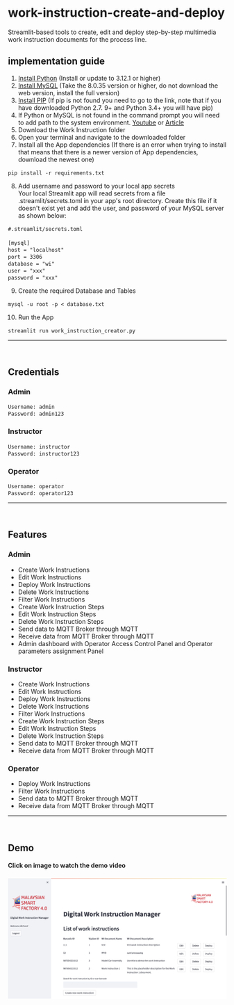# work-instruction-create-and-deploy
Streamlit-based tools to create, edit and deploy step-by-step multimedia work instruction documents for the process line.

## implementation guide
1. [Install Python](https://www.python.org/downloads/) (Install or update to 3.12.1 or higher)
2. [Install MySQL](https://dev.mysql.com/downloads/installer/) (Take the 8.0.35 version or higher, do not download the web version, install the full version)
3. [Install PIP](https://www.geeksforgeeks.org/how-to-install-pip-on-windows/) (If pip is not found you need to go to the link, note that if you have downloaded Python 2.7. 9+ and Python 3.4+ you will have pip)
4. If Python or MySQL is not found in the command prompt you will need to add path to the system environment. [Youtube](https://www.youtube.com/watch?v=Y2q_b4ugPWk) or [Article](https://learn.microsoft.com/en-us/previous-versions/office/developer/sharepoint-2010/ee537574(v=office.14)) 
5. Download the Work Instruction folder 
6. Open your terminal and navigate to the downloaded folder
7. Install all the App dependencies (If there is an error when trying to install that means that there is a newer version of App dependencies, download the newest one)
```console 
pip install -r requirements.txt
```  
8. Add username and password to your local app secrets  
  Your local Streamlit app will read secrets from a file .streamlit/secrets.toml in your app's root directory. Create this file if it doesn't exist yet and add the user, and password of your MySQL server as shown below:  
  ```console 
#.streamlit/secrets.toml

[mysql]
host = "localhost"
port = 3306
database = "wi"
user = "xxx"
password = "xxx"
```  

9. Create the required Database and Tables  
```console 
mysql -u root -p < database.txt
```  
10. Run the App  
```console 
streamlit run work_instruction_creator.py
```  

---  
<br/> 

## Credentials
### Admin
```console 
Username: admin  
Password: admin123
```  

### Instructor
```console 
Username: instructor  
Password: instructor123
```  

### Operator
```console 
Username: operator  
Password: operator123
```  

---  
<br/> 

## Features  
### Admin
- Create Work Instructions
- Edit Work Instructions
- Deploy Work Instructions
- Delete Work Instructions
- Filter Work Instructions
- Create Work Instruction Steps
- Edit Work Instruction Steps
- Delete Work Instruction Steps
- Send data to MQTT Broker through MQTT
- Receive data from MQTT Broker through MQTT
- Admin dashboard with Operator Access Control Panel and Operator parameters assignment Panel 

### Instructor
- Create Work Instructions
- Edit Work Instructions
- Deploy Work Instructions
- Delete Work Instructions
- Filter Work Instructions
- Create Work Instruction Steps
- Edit Work Instruction Steps
- Delete Work Instruction Steps
- Send data to MQTT Broker through MQTT
- Receive data from MQTT Broker through MQTT

### Operator
- Deploy Work Instructions
- Filter Work Instructions
- Send data to MQTT Broker through MQTT
- Receive data from MQTT Broker through MQTT

---  
<br/> 

## Demo  
#### **Click on image to watch the demo video** 
[![Demo Video](multimedia/img.png)](https://drive.google.com/file/d/1bUrmqlS7WzaUTkKL_JylFQr2rL43mqAh/view?usp=share_link)  
